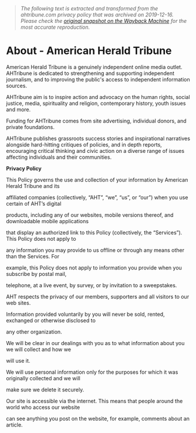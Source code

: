 > *The following text is extracted and transformed from the ahtribune.com privacy policy that was archived on 2019-12-16. Please check the [original snapshot on the Wayback Machine](https://web.archive.org/web/20191216211255id_/https%3A//ahtribune.com/about.html) for the most accurate reproduction.*

# About - American Herald Tribune

American Herald Tribune is a genuinely independent online media outlet.  AHTribune is dedicated to strengthening and supporting independent journalism, and to improving the public's access to independent information sources.

AHTribune aim is to inspire action and advocacy on the human rights, social justice, media, spirituality and religion, contemporary history, youth issues and more.

Funding for AHTribune comes from site advertising, individual donors, and private foundations.

AHTribune publishes grassroots success stories and inspirational narratives alongside hard-hitting critiques of policies, and in depth reports, encouraging critical thinking and civic action on a diverse range of issues affecting individuals and their communities.

**Privacy Policy**

This Policy governs the use and collection of your information by American Herald Tribune and its

affiliated companies (collectively, “AHT”, “we”, “us”, or “our”) when you use certain of AHT’s digital

products, including any of our websites, mobile versions thereof, and downloadable mobile applications

that display an authorized link to this Policy (collectively, the “Services”). This Policy does not apply to

any information you may provide to us offline or through any means other than the Services. For

example, this Policy does not apply to information you provide when you subscribe by postal mail,

telephone, at a live event, by survey, or by invitation to a sweepstakes.

AHT respects the privacy of our members, supporters and all visitors to our web sites.

Information provided voluntarily by you will never be sold, rented, exchanged or otherwise disclosed to

any other organization.

We will be clear in our dealings with you as to what information about you we will collect and how we

will use it.

We will use personal information only for the purposes for which it was originally collected and we will

make sure we delete it securely.

Our site is accessible via the internet. This means that people around the world who access our website

can see anything you post on the website, for example, comments about an article.
